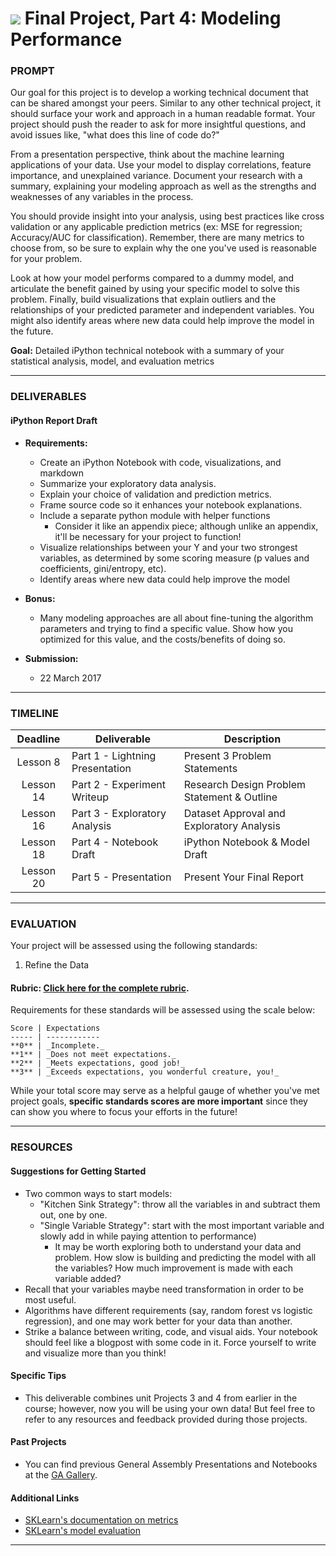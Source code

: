 # ![](https://ga-dash.s3.amazonaws.com/production/assets/logo-9f88ae6c9c3871690e33280fcf557f33.png) Final Project, Part 4: Modeling Performance

### PROMPT

Our goal for this project is to develop a working technical document that can be shared amongst your peers. Similar to any other technical project, it should surface your work and approach in a human readable format. Your project should push the reader to ask for more insightful questions, and avoid issues like, "what does this line of code do?" 

From a presentation perspective, think about the machine learning applications of your data. Use your model to display correlations, feature importance, and unexplained variance. Document your research with a summary, explaining your modeling approach as well as the strengths and weaknesses of any variables in the process. 

You should provide insight into your analysis, using best practices like cross validation or any applicable prediction metrics (ex: MSE for regression; Accuracy/AUC for classification). Remember, there are many metrics to choose from, so be sure to explain why the one you've used is reasonable for your problem. 

Look at how your model performs compared to a dummy model, and articulate the benefit gained by using your specific model to solve this problem. Finally, build visualizations that explain outliers and the relationships of your predicted parameter and independent variables. You might also identify areas where new data could help improve the model in the future.

**Goal:** Detailed iPython technical notebook with a summary of your statistical analysis, model, and evaluation metrics

---

### DELIVERABLES

#### iPython Report Draft

- **Requirements:**
  - Create an iPython Notebook with code, visualizations, and markdown
  - Summarize your exploratory data analysis. 
  - Explain your choice of validation and prediction metrics.
  - Frame source code so it enhances your notebook explanations.
  - Include a separate python module with helper functions
    - Consider it like an appendix piece; although unlike an appendix, it'll be necessary for your project to function!
  - Visualize relationships between your Y and your two strongest variables, as determined by some scoring measure (p values and coefficients, gini/entropy, etc).
  - Identify areas where new data could help improve the model

- **Bonus:**
    - Many modeling approaches are all about fine-tuning the algorithm parameters and trying to find a specific value. Show how you optimized for this value, and the costs/benefits of doing so.

- **Submission:**	
  - 22 March 2017

---

### TIMELINE

| Deadline | Deliverable| Description |
|:-:|---|---|
| Lesson 8 |  Part 1 - Lightning Presentation  | Present 3 Problem Statements   |
| Lesson 14 | Part 2 - Experiment Writeup  |  Research Design Problem Statement & Outline   |
| Lesson 16 | Part 3 - Exploratory Analysis  | Dataset Approval and Exploratory Analysis   |
| Lesson 18 | Part 4 - Notebook Draft  |  iPython Notebook & Model Draft  |
| Lesson 20 | Part 5 - Presentation  | Present Your Final Report   |

---

### EVALUATION
Your project will be assessed using the following standards:

1. Refine the Data

#### Rubric: [Click here for the complete rubric](./final-project-4-rubric.md). 

Requirements for these standards will be assessed using the scale below:

    Score | Expectations
    ----- | ------------
    **0** | _Incomplete._
    **1** | _Does not meet expectations._
    **2** | _Meets expectations, good job!_
    **3** | _Exceeds expectations, you wonderful creature, you!_

While your total score may serve as a helpful gauge of whether you've met project goals, __specific standards scores are more important__ since they can show you where to focus your efforts in the future!

---

### RESOURCES

#### Suggestions for Getting Started

- Two common ways to start models:
    -  "Kitchen Sink Strategy": throw all the variables in and subtract them out, one by one.
    -  "Single Variable Strategy": start with the most important variable and slowly add in while paying attention to performance)
        - It may be worth exploring both to understand your data and problem. How slow is building and predicting the model with all the variables? How much improvement is made with each variable added?
- Recall that your variables maybe need transformation in order to be most useful.
- Algorithms have different requirements (say, random forest vs logistic regression), and one may work better for your data than another.
- Strike a balance between writing, code, and visual aids. Your notebook should feel like a blogpost with some code in it. Force yourself to write and visualize more than you think!

#### Specific Tips

- This deliverable combines unit Projects 3 and 4 from earlier in the course; however, now you will be using your own data! But feel free to refer to any resources and feedback provided during those projects.

#### Past Projects

- You can find previous General Assembly Presentations and Notebooks at the [GA Gallery](https://gallery.generalassemb.ly/DS?metro=).

#### Additional Links

- [SKLearn's documentation on metrics](http://scikit-learn.org/stable/modules/classes.html)
- [SKLearn's model evaluation](http://scikit-learn.org/stable/modules/model_evaluation.html)

---
